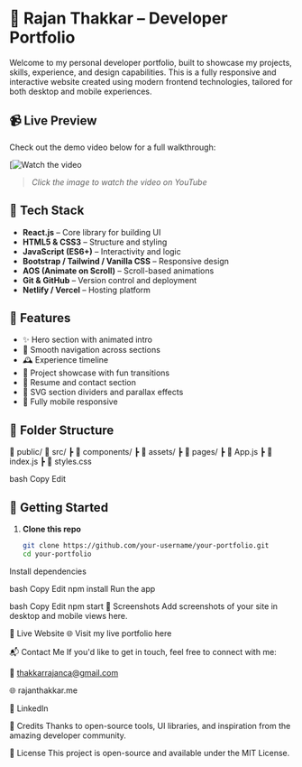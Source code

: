 # 🚀 Rajan Thakkar – Developer Portfolio

Welcome to my personal developer portfolio, built to showcase my projects, skills, experience, and design capabilities. This is a fully responsive and interactive website created using modern frontend technologies, tailored for both desktop and mobile experiences.

## 📹 Live Preview

Check out the demo video below for a full walkthrough:

[![Watch the video](https://youtu.be/3dPKNPodXXU)

> _Click the image to watch the video on YouTube_

## 🧰 Tech Stack

- **React.js** – Core library for building UI  
- **HTML5 & CSS3** – Structure and styling  
- **JavaScript (ES6+)** – Interactivity and logic  
- **Bootstrap / Tailwind / Vanilla CSS** – Responsive design  
- **AOS (Animate on Scroll)** – Scroll-based animations  
- **Git & GitHub** – Version control and deployment  
- **Netlify / Vercel** – Hosting platform  

## 🎨 Features

- ✨ Hero section with animated intro  
- 🧭 Smooth navigation across sections  
- 🕰️ Experience timeline  
- 💼 Project showcase with fun transitions  
- 📄 Resume and contact section  
- 🌊 SVG section dividers and parallax effects  
- 🎯 Fully mobile responsive  

## 📂 Folder Structure


📁 public/
📁 src/
┣ 📁 components/
┣ 📁 assets/
┣ 📁 pages/
┣ 📄 App.js
┣ 📄 index.js
┣ 📄 styles.css

bash
Copy
Edit

## 🚀 Getting Started

1. **Clone this repo**
   ```bash
   git clone https://github.com/your-username/your-portfolio.git
   cd your-portfolio
Install dependencies

bash
Copy
Edit
npm install
Run the app

bash
Copy
Edit
npm start
📸 Screenshots
Add screenshots of your site in desktop and mobile views here.

🔗 Live Website
🌐 Visit my live portfolio here

📬 Contact Me
If you'd like to get in touch, feel free to connect with me:

📧 thakkarrajanca@gmail.com

🌐 rajanthakkar.me

💼 LinkedIn

🙌 Credits
Thanks to open-source tools, UI libraries, and inspiration from the amazing developer community.

📝 License
This project is open-source and available under the MIT License.


